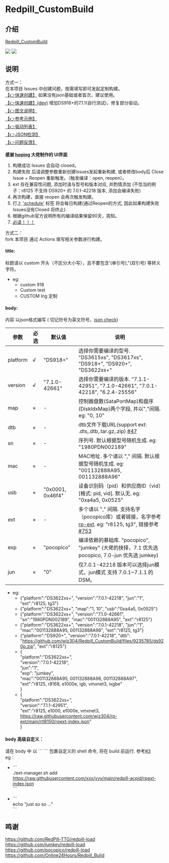 # Redpill_CustomBuild

## 介绍  
[Redpill_CustomBuild](https://github.com/wjz304/Redpill_CustomBuild)

[![](https://img.shields.io/github/issues-search?label=%E5%AE%9A%E5%88%B6%E6%AC%A1%E6%95%B0&query=repo%3Awjz304%2FRedpill_CustomBuild%20label%3Acustom)](https://github.com/wjz304/Redpill_CustomBuild/issues?q=label%3Acustom)
[![](https://img.shields.io/github/issues-search?label=%E6%AF%8F%E6%97%A5%E6%9E%84%E5%BB%BA&query=repo%3Awjz304%2FRedpill_CustomBuild%20label%3Aschedule)](https://github.com/wjz304/Redpill_CustomBuild/issues?q=label%3Aschedule)

## 说明  
方式一：  
在本项目 Issues 中创建问题，按需填写即可发起定制构建。  
[【👉快速创建】](https://wjz304.github.io/Redpill_CustomBuild/Issues.html)  如果没有json基础或者首次，建议使用。  
[【👉快速创建】(dev)](https://wjz304.github.io/Redpill_CustomBuild/Issues.html?dev=1)  增加DS918+的7.1.1(自行测试)，修复部分驱动。  
[【👉图文说明】](https://github.com/wjz304/Redpill_CustomBuild/blob/main/guide/Issues.md)  
[【👉参考示例】](https://github.com/wjz304/Redpill_CustomBuild/issues/1)   
[【👉驱动列表】](https://xpenology.com/forum/topic/4980-gt-hardware-supported-list-for-dsm-52-lt/)  
[【👉JSON检测】](https://json-online.com/check/)  
[【👉问题反馈】](https://github.com/wjz304/Redpill_CustomBuild/issues/807)  

__感谢 [hoping](https://github.com/htmambo) 大佬制作的 UI界面__  

1. 构建成功 Issues 会自动 closed。  
2. 构建失败 后请调整参数重新创建Issues发起重新构建, 或者修改body后 Close Issue + Reopen 重新触发。（触发编译：open, reopen）。  
3. ext 存在兼容性问题, 添加时请与型号和版本对应, 并酌情添加 (不恰当的例子：r8125 不支持 DS920+ 的 7.0.1-42218 版本, 添加会编译失败)  
4. 再次构建，直接 reopen 会再次触发构建。
5. 打上 ['schedule'](https://github.com/wjz304/Redpill_CustomBuild/blob/main/guide/Issues.md#issues-%E6%AF%8F%E6%97%A5%E5%BE%AA%E7%8E%AF%E6%9E%84%E5%BB%BA%E6%95%99%E7%A8%8B)   标签 将会每日构建(通过Reopen的方式, 因此如果构建失败Issues没有Closed 将终止).  
6. 根据github官方说明所有的编译结果保留90天，周知。
7. [必读！！！](./tips.md)

方式二：   
fork 本项目 通过 Actions 填写相关参数进行构建。



#### title:
标题请以 custom 开头（不区分大小写），且不要包含'(单引号),"(双引号) 等转义字符。
- eg:
  - custom 918
  - Custom test
  - CUSTOM Ing 定制
  
#### body:
内容 以json格式编写 ( 切记符号为英文符号，[json check](https://json-online.com/check/))

参数      | 必选  |     默认值     | 说明  
----------|------|----------------|---------
platform  | √    |"DS918+"        | 选择你需要编译的型号. "DS3615xs", "DS3617xs", "DS918+", "DS920+", "DS3622xs+"  
version   | √    |"7.1.0-42661"   | 选择你需要编译的版本. "7.1.1-42951", "7.1.0-42661", "7.0.1-42218", "6.2.4-25556"  
map       | ×    |-               | 控制器盘数(SataPortMap)和盘序(DiskIdxMap)两个字段, 并以","间隔. eg: "0, 10"  
dtb       | ×    |-               | dtb文件下载URL(support ext: .dts,.dtb,.tar.gz,.zip) [#47](https://github.com/wjz304/Redpill_CustomBuild/issues/47)
sn        | ×    |-               | 序列号. 默认根据型号随机生成. eg: "1980PDN002189" 
mac       | ×    |-               | MAC地址. 多个请以 "," 间隔. 默认根据型号随机生成. eg: "001132888A95, 001132888A96"  
usb       | ×    |"0x0001, 0x46f4"| 设备识别码（pid）和供应商ID（vid）[格式: pid, vid]. 默认无.  eg: "0xa4a5, 0x0525"  
ext       | ×    |-               | 多个请以 "," 间隔. 支持名字（pocopico库）或者链接，名字参考[rp-ext](./exts.json). eg: "r8125, tg3", 链接参考[#753](https://github.com/wjz304/Redpill_CustomBuild/issues/753)  
exp       | ×    |"pocopico"      | 编译依赖的基础库. "pocopico", "jumkey" (大佬的抉择，7.1 优先选 pocopico, 7.0-jun 优先选 jumkey)
jun       | ×    |"0"             | 仅7.0.1-42218 版本可以选择jun模式，jun模式 支持 7.0.1~7.1.1 的 DSM。


- eg:
  - {"platform":"DS3622xs+", "version":"7.0.1-42218", "jun":"1", "ext":"r8125, tg3"}  
  - {"platform":"DS3622xs+", "map":"1, 10", "usb":"0xa4a5, 0x0525"}  
  - {"platform":"DS3622xs+", "version":"7.1.0-42661", "sn":"1980PDN002189", "mac":"001132888A95", "ext":"r8125"}  
  - {"platform":"DS3622xs+", "version":"7.0.1-42218", "jun":"1", "mac":"001132888A95, 001132888A96", "ext":"r8125, tg3"}  
  - {"platform":"DS920+", "version":"7.0.1-42218", "dtb": "https://github.com/wjz304/Redpill_CustomBuild/files/9235785/ds920p.zip", "ext":"r8125"}  
  - {  
      "platform":"DS3622xs+",  
      "version":"7.0.1-42218",  
      "jun":"1",  
      "exp": "jumkey",  
      "mac":"001132888A95, 001132888A96, 001132888A97",  
      "ext":"r8125, r8168, e1000e, igb, vmxnet3, ixgbe"  
    }  
  - {  
      "platform":"DS3622xs+",  
      "version":"7.1.1-42951",  
      "ext":"r8125, e1000, e1000e, vmxnet3, https://raw.githubusercontent.com/wjz304/rp-ext/main/rtl8150/rpext-index.json"  
    }
####  body 高级自定义：
请在 body 中 以 \`\`\`  \`\`\` 包裹自定义的 shell 命令, 将在 build 前运行. 参考[#3](https://github.com/wjz304/Redpill_CustomBuild/issues/3)  
eg：  
- \`\`\`  
./ext-manager.sh add https://raw.githubusercontent.com/xxx/yyy/main/redpill-acpid/rpext-index.json  
\`\`\`  

- \`\`\`  
echo "just so so ..."  
\`\`\`  


## 鸣谢
https://github.com/RedPill-TTG/redpill-load  
https://github.com/jumkey/redpill-load  
https://github.com/pocopico/redpill-load  
https://github.com/Online24Hours/Redpill_Build  

